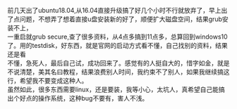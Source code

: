 前几天出了ubuntu18.04,从16.04直接升级搞了好几个小时不行就放弃了，早上出了点问题，不想弄了想着直接u盘安装新的好了，顺便扩大磁盘空间，结果grub安装不上，<br>
一重启就grub secure,查了很多资料，从4点多搞到11点多，总算回到windows10了。用的testdisk，好东西，就是官网的启动方式看不懂，自己找别的资料，结果还是看<br>
不懂，急死人，最后自己试，成功回来了。感觉有的人挺自大的，惜字如金，就是不说清楚，美其名曰教程，结果浪费别人时间，我约束不了别人，如果我继续搞这行，希望我不要变成这种人。<br>
虽然如此，很多东西需要linux，还是要装，我等小心，太坑人，真希望自己能搞出个好点的操作系统，这种bug不要有，害人不浅。
